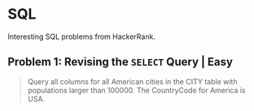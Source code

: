 # SQL
Interesting SQL problems from HackerRank.

## Problem 1: Revising the `SELECT` Query | Easy

> Query all columns for all American cities in the CITY table with populations larger than 100000. The CountryCode for America is USA.

